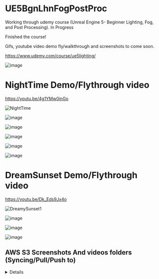 # UE5BgnLhnFogPostProc
Working through udemy course (Unreal Engine 5- Beginner Lighting, Fog, and Post Processing). In Progress


Finished the course! 

Gifs, youtube video demo fly/walkthrough and screenshots to come soon. 

https://www.udemy.com/course/ue5lighting/

![image](https://jacobmottgithub.s3.amazonaws.com/UE5BgnLhnFogPostProc/Screenshots/180628089-44794023-1f16-4247-9001-5bc0c1b46f9f.png)


# NightTime Demo/Flythrough video

https://youtu.be/4g1YMw0inGo

![NightTime](https://jacobmottgithub.s3.amazonaws.com/UE5BgnLhnFogPostProc/Screenshots/181165836-c8ca7d44-aed6-4cd7-8a75-e65b69362f9a.gif)

![image](https://jacobmottgithub.s3.amazonaws.com/UE5BgnLhnFogPostProc/Screenshots/181165917-5b545156-0702-4343-85e6-dc1575e8b2bd.png)


![image](https://jacobmottgithub.s3.amazonaws.com/UE5BgnLhnFogPostProc/Screenshots/181163958-a75d8721-9842-46e9-9424-71661e1d887e.png)


![image](https://jacobmottgithub.s3.amazonaws.com/UE5BgnLhnFogPostProc/Screenshots/181164013-49a9c3cf-b481-4cf6-b22e-016f5fd09ffc.png)


![image](https://jacobmottgithub.s3.amazonaws.com/UE5BgnLhnFogPostProc/Screenshots/181164027-b54f4253-f942-44f1-bc88-3b1d0d2f6b70.png)


![image](https://jacobmottgithub.s3.amazonaws.com/UE5BgnLhnFogPostProc/Screenshots/181164045-ecef35a0-3a2c-4ba3-98f1-405a5b169410.png)


# DreamSunset Demo/Flythrough video

https://youtu.be/Dk_Eds9Jx4o

![DreamySunset1](https://jacobmottgithub.s3.amazonaws.com/UE5BgnLhnFogPostProc/Screenshots/181162781-d8ab6254-b919-4faa-ad61-0baa30fb7029.gif)


![image](https://jacobmottgithub.s3.amazonaws.com/UE5BgnLhnFogPostProc/Screenshots/181162902-905838b8-66a0-4566-9db2-2a4e9ea4b7f4.png)



![image](https://jacobmottgithub.s3.amazonaws.com/UE5BgnLhnFogPostProc/Screenshots/181157836-7022c5d1-6617-47b3-8816-55e6484b5426.png)

![image](https://jacobmottgithub.s3.amazonaws.com/UE5BgnLhnFogPostProc/Screenshots/181157859-cc07099c-d660-4aef-9adb-1b0566a817df.png)



## AWS S3 Screenshots And videos folders (Syncing/Pull/Push to)

<details>
The Content folder is stored in s3 bucket

Pull down from bucket
  
```
  aws s3 cp --recursive s3://<bucket>/UE5BgnLhnFogPostProc/Content UE5BgnLhnFogPostProc/Content 
  aws s3 cp --recursive s3://<bucket>/UE5BgnLhnFogPostProc/Screenshots UE5BgnLhnFogPostProc/Screenshots 
```

Push to bucket
```
  aws s3 cp --recursive UE5BgnLhnFogPostProc/Content s3://<bucket>/UE5BgnLhnFogPostProc/Content
  aws s3 cp --recursive UE5BgnLhnFogPostProc/Screenshots s3://<bucket>/UE5BgnLhnFogPostProc/Screenshots
```

Or just do a sync
```
  aws s3 sync UE5BgnLhnFogPostProc/Content s3://<bucket>/UE5BgnLhnFogPostProc/Content --delete  
  aws s3 sync UE5BgnLhnFogPostProc/Screenshots s3://<bucket>/UE5BgnLhnFogPostProc/Screenshots --delete  

```
</details>
